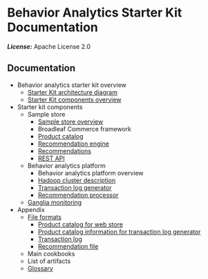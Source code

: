 Behavior Analytics Starter Kit Documentation
============================================

**_License:_** Apache License 2.0

Documentation
-------------

* Behavior analytics starter kit overview
    - [Starter Kit architecture diagram](docs/Developer-Guide--Architecture-diagram.md)
    - [Starter Kit components overview](docs/Developer-Guide--Behavior-Analytics-Starter-Kit--Components-Overview.md)
* Starter kit components
    - Sample store
        - [Sample store overview](docs/Developer-Guide--Web-Store--Overview.md)
        - Broadleaf Commerce framework
        - [Product catalog](docs/Developer-Guide--Web-Store--Product-Catalog.md)
        - [Recommendation engine](docs/Developer-Guide--Web-Store--Recommendation-Engine.md)
        - [Recommendations](docs/Developer-Guide--Web-Store--Recommendations.md)
        - [REST API](docs/Developer-Guide--Web-Store--REST-API.md)
    - Behavior analytics platform
        - Behavior analytics platform overview
        - [Hadoop cluster description](docs/Developer-Guide--Behavior-Analytics-Platform--Hadoop-cluster.md)
        - [Transaction log generator](docs/Developer-Guide--Behavior-Analytics-Platform--Transaction-Log-Generator.md)
        - [Recommendation processor](docs/Developer-Guide--Behavior-Analytics-Platform--Recommendation-Processor.md)
    - [Ganglia monitoring](docs/Developer-Guide--Behavior-Analytics-Platform--Ganglia-monitoring.md)
* Appendix
    - [File formats](docs/Developer-Guide--Appendix--File-Formats.md)
        - [Product catalog for web store](docs/Developer-Guide--Appendix--File-Formats.md#product-catalog-for-web-store)
        - [Product catalog information for transaction log generator](docs/Developer-Guide--Appendix--File-Formats.md#product-catalog-information-for-transaction-log-generator)
        - [Transaction log](docs/Developer-Guide--Appendix--File-Formats.md#transaction-log)
        - [Recommendation file](docs/Developer-Guide--Appendix--File-Formats.md#recommendations-file)
    - Main cookbooks
    - List of artifacts
    - [Glossary](docs/Developer-Guide--Glossary.md)
